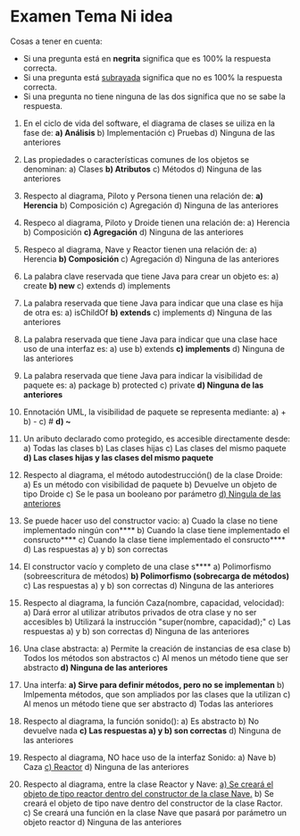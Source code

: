 # Examen Tema Ni idea
Cosas a tener en cuenta:
- Si una pregunta está en **negrita** significa que es 100% la respuesta correcta.
- Si una pregunta está <ins>subrayada</ins> significa que no es 100% la respuesta correcta.
- Si una pregunta no tiene ninguna de las dos significa que no se sabe la respuesta.

1. En el ciclo de vida del software, el diagrama de clases se uiliza en la fase de:
	**a) Análisis**
	b) Implementación
	c) Pruebas
	d) Ninguna de las anteriores

2. Las propiedades o características comunes de los objetos se denominan:
	a) Clases
	**b) Atributos**
	c) Métodos
	d) Ninguna de las anteriores
	
3. Respecto al diagrama, Piloto y Persona tienen una relación de:
	**a) Herencia**
	b) Composición
	c) Agregación
	d) Ninguna de las anteriores
	
4. Respeco al diagrama, Piloto y Droide tienen una relación de:
	a) Herencia
	b) Composición
	**c) Agregación**
	d) Ninguna de las anteriores
	
5. Respeco al diagrama, Nave y Reactor tienen una relación de:
	a) Herencia
	**b) Composición**
	c) Agregación
	d) Ninguna de las anteriores
	
6. La palabra clave reservada que tiene Java para crear un objeto es:
	a) create
	**b) new**
	c) extends
	d) implements
	
7. La palabra reservada que tiene Java para indicar que una clase es hija de otra es:
	a) isChildOf
	**b) extends**
	c) implements
	d) Ninguna de las anteriores
	
8. La palabra reservada que tiene Java para indicar que una clase hace uso de una interfaz es:
	a) use
	b) extends
	**c) implements**
	d) Ninguna de las anteriores
	
9. La palabra reservada que tiene Java para indicar la visibilidad de paquete es:
	a) package
	b) protected
	c) private
	**d) Ninguna de las anteriores**
	
10. Ennotación UML, la visibilidad de paquete se representa mediante:
	a) +
	b) -
	c) #
	**d) ~**
	
11. Un aributo declarado como protegido, es accesible directamente desde:
	a) Todas las clases
	b) Las clases hijas
	c) Las clases del mismo paquete
	**d) Las clases hijas y las clases del mismo paquete**
	
12. Respecto al diagrama, el método autodestrucción() de la clase Droide:
	a) Es un método con visibilidad de paquete
	b) Devuelve un objeto de tipo Droide
	c) Se le pasa un booleano por parámetro
	<ins>d) Ningula de las anteriores</ins>

13. Se puede hacer uso del constructor vacio:
	a) Cuado la clase no tiene implementado ningún con\*\*\*\*
	b) Cuando la clase tiene implementado el consructo\*\*\*\*
	c) Cuando la clase tiene implementado el consructo\*\*\*\*
	d) Las respuestas a) y b) son correctas
	
14. El constructor vacío y completo de una clase s\*\*\*\*
	a) Polimorfismo (sobreescritura de métodos)
	**b) Polimorfismo (sobrecarga de métodos)**
	c) Las respuestas a) y b) son correctas
	d) Ninguna de las anteriores
	
15. Respecto al diagrama, la función Caza(nombre, capacidad, velocidad):
	a) Dará error al utilizar atributos privados de otra clase y no ser accesibles
	b) Utilizará la instrucción "super(nombre, capacidad);"
	c) Las respuestas a) y b) son correctas
	d) Ninguna de las anteriores
	
16. Una clase abstracta:
	a) Permite la creación de instancias de esa clase
	b) Todos los métodos son abstractos
	c) Al menos un método tiene que ser abstracto
	**d) Ninguna de las anteriores**
	
17. Una interfa:
	**a) Sirve para definir métodos, pero no se implementan**
	b) Imlpementa métodos, que son ampliados por las clases que la utilizan
	c) Al menos un método tiene que ser abstracto
	d) Todas las anteriores

18. Respecto al diagrama, la función sonido():
	a) Es abstracto
	b) No devuelve nada
		**c) Las respuestas a) y b) son correctas**
	d) Ninguna de las anteriores
	
19. Respecto al diagrama, NO hace uso de la interfaz Sonido:
	a) Nave
	b) Caza
	<ins>c) Reactor</ins>
	d) Ninguna de las anteriores

20. Respecto al diagrama, entre la clase Reactor y Nave:
	<ins>a) Se creará el objeto de tipo reactor dentro del constructor de la clase Nave.</ins>
	b) Se creará el objeto de tipo nave dentro del constructor de la clase Ractor.
	c) Se creará una función en la clase Nave que pasará por parámetro un objeto reactor
	d) Ninguna de las anteriores
	